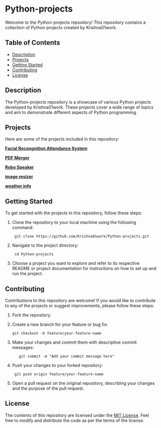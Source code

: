 # Python-projects

Welcome to the Python-projects repository! This repository contains a collection of Python projects created by Krishna01work.

## Table of Contents

- [Description](#description)
- [Projects](#projects)
- [Getting Started](#getting-started)
- [Contributing](#contributing)
- [License](#license)

## Description

The Python-projects repository is a showcase of various Python projects developed by Krishna01work. These projects cover a wide range of topics and aim to demonstrate different aspects of Python programming.

## Projects

Here are some of the projects included in this repository:
 <p align='left'><a href='Facial Recognition Attendance System'><b>Facial Recongnition Attendance System</b></a></p>
 <p align='left'><a href='PDF Merger#README'><b>PDF Merger</b></a></p>
 <p align='left'><a href='Robo Speaker#README'><b>Robo Speaker</b></a></p>
 <p align='left'><a href='image resizer#README'><b>image resizer</b></a></p>
 <p align='left'><a href='weather info#README'><b>weather info</b></a></p>

## Getting Started

To get started with the projects in this repository, follow these steps:

1. Clone the repository to your local machine using the following command:

        git clone https://github.com/Krishna01work/Python-projects.git

2. Navigate to the project directory:

        cd Python-projects
   
3. Choose a project you want to explore and refer to its respective README or project documentation for instructions on how to set up and run the project.

## Contributing

Contributions to this repository are welcome! If you would like to contribute to any of the projects or suggest improvements, please follow these steps:
 1. Fork the repository.

 2. Create a new branch for your feature or bug fix:

        git checkout -b feature/your-feature-name
 
3. Make your changes and commit them with descriptive commit messages:

          git commit -m "Add your commit message here"

4. Push your changes to your forked repository:

        git push origin feature/your-feature-name

5. Open a pull request on the original repository, describing your changes and the purpose of the pull request.

## License

The contents of this repository are licensed under the [MIT License](LICENSE). Feel free to modify and distribute the code as per the terms of the license.

